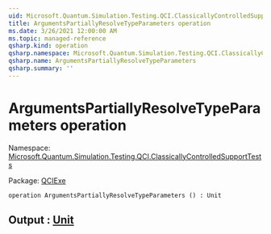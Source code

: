 ```yaml
---
uid: Microsoft.Quantum.Simulation.Testing.QCI.ClassicallyControlledSupportTests.ArgumentsPartiallyResolveTypeParameters
title: ArgumentsPartiallyResolveTypeParameters operation
ms.date: 3/26/2021 12:00:00 AM
ms.topic: managed-reference
qsharp.kind: operation
qsharp.namespace: Microsoft.Quantum.Simulation.Testing.QCI.ClassicallyControlledSupportTests
qsharp.name: ArgumentsPartiallyResolveTypeParameters
qsharp.summary: ''
---
```


# ArgumentsPartiallyResolveTypeParameters operation

Namespace: [Microsoft.Quantum.Simulation.Testing.QCI.ClassicallyControlledSupportTests](xref:Microsoft.Quantum.Simulation.Testing.QCI.ClassicallyControlledSupportTests)

Package: [QCIExe](https://nuget.org/packages/QCIExe)




```qsharp
operation ArgumentsPartiallyResolveTypeParameters () : Unit
```


## Output : [Unit](xref:microsoft.quantum.lang-ref.unit)

